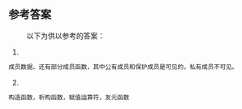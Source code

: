 ## 参考答案

&nbsp;&nbsp;&nbsp;&nbsp;&nbsp;&nbsp;&nbsp;&nbsp;
以下为供以参考的答案：

1.

```r
成员数据，还有部分成员函数，其中公有成员和保护成员是可见的，私有成员不可见。
```

2.

```r
构造函数，析构函数，赋值运算符，友元函数
```
